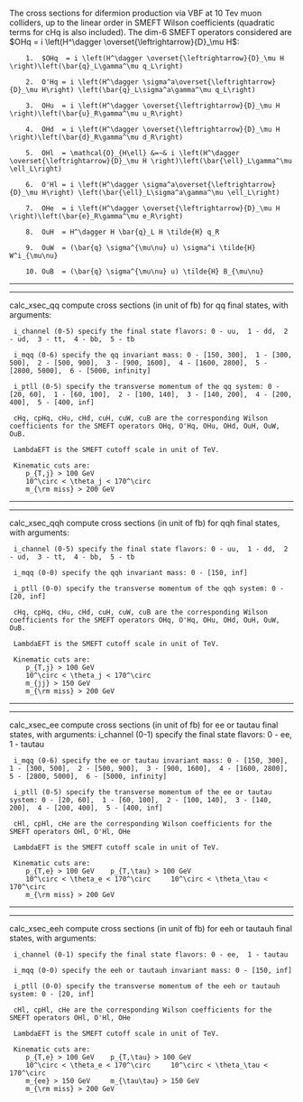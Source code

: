 The cross sections for difermion production via VBF at 10 Tev muon colliders, up to the linear order in SMEFT Wilson coefficients (quadratic terms for cHq is also included).
The dim-6 SMEFT operators considered are $OHq  = i \left(H^\dagger \overset{\leftrightarrow}{D}_\mu H$: 

		1.  $OHq  = i \left(H^\dagger \overset{\leftrightarrow}{D}_\mu H \right)\left(\bar{q}_L\gamma^\mu q_L\right)
  
		2.  O'Hq = i \left(H^\dagger \sigma^a\overset{\leftrightarrow}{D}_\mu H\right) \left(\bar{q}_L\sigma^a\gamma^\mu q_L\right)
  
		3.  OHu  = i \left(H^\dagger \overset{\leftrightarrow}{D}_\mu H \right)\left(\bar{u}_R\gamma^\mu u_R\right)
  
		4.  OHd  = i \left(H^\dagger \overset{\leftrightarrow}{D}_\mu H \right)\left(\bar{d}_R\gamma^\mu d_R\right)
  
		5.  OHl  = \mathcal{O}_{H\ell} &=~& i \left(H^\dagger \overset{\leftrightarrow}{D}_\mu H \right)\left(\bar{\ell}_L\gamma^\mu \ell_L\right)
  
		6.  O'Hl = i \left(H^\dagger \sigma^a\overset{\leftrightarrow}{D}_\mu H\right) \left(\bar{\ell}_L\sigma^a\gamma^\mu \ell_L\right)
  
		7.  OHe  = i \left(H^\dagger \overset{\leftrightarrow}{D}_\mu H \right)\left(\bar{e}_R\gamma^\mu e_R\right)
  
		8.  OuH  = H^\dagger H \bar{q}_L H \tilde{H} q_R
  
		9.  OuW  = (\bar{q} \sigma^{\mu\nu} u) \sigma^i \tilde{H} W^i_{\mu\nu}
  
		10. OuB  = (\bar{q} \sigma^{\mu\nu} u) \tilde{H} B_{\mu\nu}
  
---------------------------------------------------------------------------------------------------------------------------
---------------------------------------------------------------------------------------------------------------------------
calc_xsec_qq compute cross sections (in unit of fb) for qq final states, with arguments:

     i_channel (0-5) specify the final state flavors: 0 - uu,  1 - dd,  2 - ud,  3 - tt,  4 - bb,  5 - tb
     
     i_mqq (0-6) specify the qq invariant mass: 0 - [150, 300],  1 - [300, 500],  2 - [500, 900],  3 - [900, 1600],  4 - [1600, 2800],  5 - [2800, 5000],  6 - [5000, infinity]
     
     i_ptll (0-5) specify the transverse momentum of the qq system: 0 - [20, 60],  1 - [60, 100],  2 - [100, 140],  3 - [140, 200],  4 - [200, 400],  5 - [400, inf]  
     
     cHq, cpHq, cHu, cHd, cuH, cuW, cuB are the corresponding Wilson coefficients for the SMEFT operators OHq, O'Hq, OHu, OHd, OuH, OuW, OuB.
     
     LambdaEFT is the SMEFT cutoff scale in unit of TeV.

     Kinematic cuts are:
        p_{T,j} > 100 GeV
        10^\circ < \theta_j < 170^\circ
        m_{\rm miss} > 200 GeV
---------------------------------------------------------------------------------------------------------------------------
---------------------------------------------------------------------------------------------------------------------------
calc_xsec_qqh compute cross sections (in unit of fb) for qqh final states, with arguments:

     i_channel (0-5) specify the final state flavors: 0 - uu,  1 - dd,  2 - ud,  3 - tt,  4 - bb,  5 - tb
     
     i_mqq (0-0) specify the qqh invariant mass: 0 - [150, inf]
     
     i_ptll (0-0) specify the transverse momentum of the qqh system: 0 - [20, inf]
     
     cHq, cpHq, cHu, cHd, cuH, cuW, cuB are the corresponding Wilson coefficients for the SMEFT operators OHq, O'Hq, OHu, OHd, OuH, OuW, OuB.
     
     LambdaEFT is the SMEFT cutoff scale in unit of TeV.

     Kinematic cuts are:
        p_{T,j} > 100 GeV
        10^\circ < \theta_j < 170^\circ
        m_{jj} > 150 GeV
        m_{\rm miss} > 200 GeV
---------------------------------------------------------------------------------------------------------------------------
---------------------------------------------------------------------------------------------------------------------------
calc_xsec_ee compute cross sections (in unit of fb) for ee or tautau final states, with arguments:
     i_channel (0-1) specify the final state flavors: 0 - ee,  1 - tautau
     
     i_mqq (0-6) specify the ee or tautau invariant mass: 0 - [150, 300],  1 - [300, 500],  2 - [500, 900],  3 - [900, 1600],  4 - [1600, 2800],  5 - [2800, 5000],  6 - [5000, infinity]
     
     i_ptll (0-5) specify the transverse momentum of the ee or tautau system: 0 - [20, 60],  1 - [60, 100],  2 - [100, 140],  3 - [140, 200],  4 - [200, 400],  5 - [400, inf]  
     
     cHl, cpHl, cHe are the corresponding Wilson coefficients for the SMEFT operators OHl, O'Hl, OHe
     
     LambdaEFT is the SMEFT cutoff scale in unit of TeV.

     Kinematic cuts are:
        p_{T,e} > 100 GeV    p_{T,\tau} > 100 GeV
        10^\circ < \theta_e < 170^\circ     10^\circ < \theta_\tau < 170^\circ
        m_{\rm miss} > 200 GeV
---------------------------------------------------------------------------------------------------------------------------
---------------------------------------------------------------------------------------------------------------------------
calc_xsec_eeh compute cross sections (in unit of fb) for eeh or tautauh final states, with arguments:

     i_channel (0-1) specify the final state flavors: 0 - ee,  1 - tautau
     
     i_mqq (0-0) specify the eeh or tautauh invariant mass: 0 - [150, inf]
     
     i_ptll (0-0) specify the transverse momentum of the eeh or tautauh system: 0 - [20, inf]
     
     cHl, cpHl, cHe are the corresponding Wilson coefficients for the SMEFT operators OHl, O'Hl, OHe
     
     LambdaEFT is the SMEFT cutoff scale in unit of TeV.

     Kinematic cuts are:
        p_{T,e} > 100 GeV    p_{T,\tau} > 100 GeV
        10^\circ < \theta_e < 170^\circ     10^\circ < \theta_\tau < 170^\circ
        m_{ee} > 150 GeV     m_{\tau\tau} > 150 GeV
        m_{\rm miss} > 200 GeV
